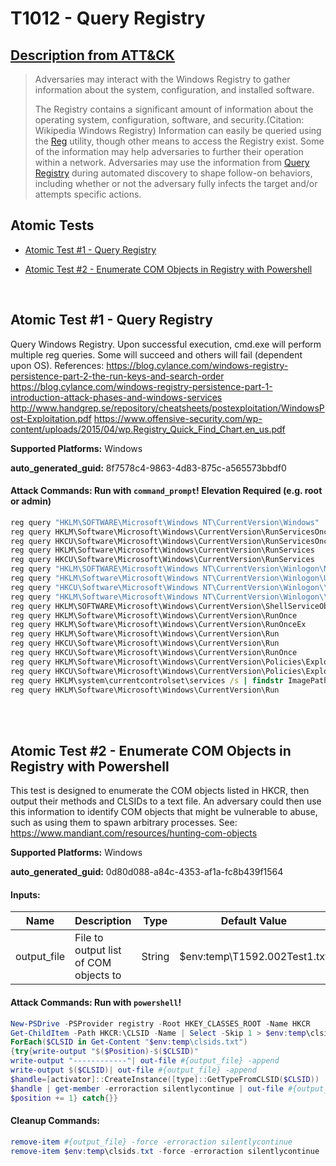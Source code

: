 # T1012 - Query Registry
## [Description from ATT&CK](https://attack.mitre.org/techniques/T1012)
<blockquote>Adversaries may interact with the Windows Registry to gather information about the system, configuration, and installed software.

The Registry contains a significant amount of information about the operating system, configuration, software, and security.(Citation: Wikipedia Windows Registry) Information can easily be queried using the [Reg](https://attack.mitre.org/software/S0075) utility, though other means to access the Registry exist. Some of the information may help adversaries to further their operation within a network. Adversaries may use the information from [Query Registry](https://attack.mitre.org/techniques/T1012) during automated discovery to shape follow-on behaviors, including whether or not the adversary fully infects the target and/or attempts specific actions.</blockquote>

## Atomic Tests

- [Atomic Test #1 - Query Registry](#atomic-test-1---query-registry)

- [Atomic Test #2 - Enumerate COM Objects in Registry with Powershell](#atomic-test-2---enumerate-com-objects-in-registry-with-powershell)


<br/>

## Atomic Test #1 - Query Registry
Query Windows Registry.
Upon successful execution, cmd.exe will perform multiple reg queries. Some will succeed and others will fail (dependent upon OS).
References:
https://blog.cylance.com/windows-registry-persistence-part-2-the-run-keys-and-search-order
https://blog.cylance.com/windows-registry-persistence-part-1-introduction-attack-phases-and-windows-services
http://www.handgrep.se/repository/cheatsheets/postexploitation/WindowsPost-Exploitation.pdf
https://www.offensive-security.com/wp-content/uploads/2015/04/wp.Registry_Quick_Find_Chart.en_us.pdf

**Supported Platforms:** Windows


**auto_generated_guid:** 8f7578c4-9863-4d83-875c-a565573bbdf0






#### Attack Commands: Run with `command_prompt`!  Elevation Required (e.g. root or admin) 


```cmd
reg query "HKLM\SOFTWARE\Microsoft\Windows NT\CurrentVersion\Windows"
reg query HKLM\Software\Microsoft\Windows\CurrentVersion\RunServicesOnce
reg query HKCU\Software\Microsoft\Windows\CurrentVersion\RunServicesOnce
reg query HKLM\Software\Microsoft\Windows\CurrentVersion\RunServices
reg query HKCU\Software\Microsoft\Windows\CurrentVersion\RunServices
reg query "HKLM\SOFTWARE\Microsoft\Windows NT\CurrentVersion\Winlogon\Notify"
reg query "HKLM\Software\Microsoft\Windows NT\CurrentVersion\Winlogon\Userinit"
reg query "HKCU\Software\Microsoft\Windows NT\CurrentVersion\Winlogon\\Shell"
reg query "HKLM\Software\Microsoft\Windows NT\CurrentVersion\Winlogon\\Shell"
reg query HKLM\SOFTWARE\Microsoft\Windows\CurrentVersion\ShellServiceObjectDelayLoad
reg query HKLM\Software\Microsoft\Windows\CurrentVersion\RunOnce
reg query HKLM\Software\Microsoft\Windows\CurrentVersion\RunOnceEx
reg query HKLM\Software\Microsoft\Windows\CurrentVersion\Run
reg query HKCU\Software\Microsoft\Windows\CurrentVersion\Run
reg query HKCU\Software\Microsoft\Windows\CurrentVersion\RunOnce
reg query HKLM\Software\Microsoft\Windows\CurrentVersion\Policies\Explorer\Run
reg query HKCU\Software\Microsoft\Windows\CurrentVersion\Policies\Explorer\Run
reg query HKLM\system\currentcontrolset\services /s | findstr ImagePath 2>nul | findstr /Ri ".*\.sys$"
reg query HKLM\Software\Microsoft\Windows\CurrentVersion\Run
```






<br/>
<br/>

## Atomic Test #2 - Enumerate COM Objects in Registry with Powershell
This test is designed to enumerate the COM objects listed in HKCR, then output their methods and CLSIDs to a text file.
An adversary could then use this information to identify COM objects that might be vulnerable to abuse, such as using them to spawn arbitrary processes. 
See: https://www.mandiant.com/resources/hunting-com-objects

**Supported Platforms:** Windows


**auto_generated_guid:** 0d80d088-a84c-4353-af1a-fc8b439f1564





#### Inputs:
| Name | Description | Type | Default Value |
|------|-------------|------|---------------|
| output_file | File to output list of COM objects to | String | $env:temp&#92;T1592.002Test1.txt|


#### Attack Commands: Run with `powershell`! 


```powershell
New-PSDrive -PSProvider registry -Root HKEY_CLASSES_ROOT -Name HKCR
Get-ChildItem -Path HKCR:\CLSID -Name | Select -Skip 1 > $env:temp\clsids.txt
ForEach($CLSID in Get-Content "$env:temp\clsids.txt")
{try{write-output "$($Position)-$($CLSID)"
write-output "------------"| out-file #{output_file} -append
write-output $($CLSID)| out-file #{output_file} -append
$handle=[activator]::CreateInstance([type]::GetTypeFromCLSID($CLSID))
$handle | get-member -erroraction silentlycontinue | out-file #{output_file} -append
$position += 1} catch{}}
```

#### Cleanup Commands:
```powershell
remove-item #{output_file} -force -erroraction silentlycontinue
remove-item $env:temp\clsids.txt -force -erroraction silentlycontinue
```





<br/>
